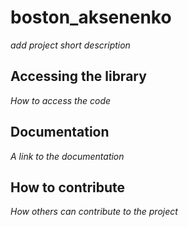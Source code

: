 # boston_aksenenko

*add project short description*

## Accessing the library

*How to access the code*

## Documentation

*A link to the documentation*

## How to contribute

*How others can contribute to the project*